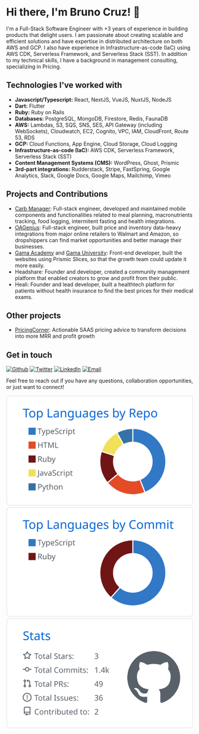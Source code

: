 # Hi there, I'm Bruno Cruz! 👋
<!--
Here are some ideas to get you started:

- 🔭 I’m currently working on ...
- 🌱 I’m currently learning ...
- 👯 I’m looking to collaborate on ...
- 🤔 I’m looking for help with ...
- 💬 Ask me about ...
- 📫 How to reach me: ...
- ⚡ Fun fact: ...
-->

I'm a Full-Stack Software Engineer with +3 years of experience in building products that delight users. I am passionate about creating scalable and efficient solutions and have expertise in distributed architecture on both AWS and GCP. I also have experience in Infrastructure-as-code (IaC) using AWS CDK, Serverless Framework, and Serverless Stack (SST). In addition to my technical skills, I have a background in management consulting, specializing in Pricing.

## Technologies I've worked with

- **Javascript/Typescript:** React, NextJS, VueJS, NuxtJS, NodeJS
- **Dart:** Flutter
- **Ruby:** Ruby on Rails
- **Databases:** PostgreSQL, MongoDB, Firestore, Redis, FaunaDB
- **AWS:** Lambdas, S3, SQS, SNS, SES, API Gateway (including WebSockets), Cloudwatch, EC2, Cognito, VPC, IAM, CloudFront, Route 53, RDS
- **GCP:** Cloud Functions, App Engine, Cloud Storage, Cloud Logging
- **Infrastructure-as-code (IaC):** AWS CDK, Serverless Framework, Serverless Stack (SST)
- **Content Management Systems (CMS):** WordPress, Ghost, Prismic
- **3rd-part integrations:** Rudderstack, Stripe, FastSpring, Google Analytics, Slack, Google Docs, Google Maps, Mailchimp, Vimeo

## Projects and Contributions

- [Carb Manager](https://carbmanager.com): Full-stack engineer, developed and maintained mobile components and functionalities related to meal planning, macronutrients tracking, food logging, intermitent fasting and health integrations.
- [OAGenius](https://oagenius.com): Full-stack engineer, built price and inventory data-heavy integrations from major online retailers to Walmart and Amazon, so dropshippers can find market opportunities and better manage their businesses.
- [Gama Academy](https://www.gama.academy/) and [Gama University](https://gama.university/): Front-end developer, built the websites using Prismic Slices, so that the growth team could update it more easily.
- Headshare: Founder and developer, created a community management platform that enabled creators to grow and profit from their public.
- Heali: Founder and lead developer, built a healthtech platform for patients without health insurance to find the best prices for their medical exams.

## Other projects
- [PricingCorner](https://www.pricingcorner.com): Actionable SAAS pricing advice to transform decisions into more MRR and profit growth

## Get in touch
<p><a href="https://github.com/brucruz" target="_blank"><img alt="Github" src="https://img.shields.io/badge/GitHub-%2312100E.svg?&style=for-the-badge&logo=Github&logoColor=white" /></a> <a href="https://twitter.com/ImBrunoCruz" target="_blank"><img alt="Twitter" src="https://img.shields.io/badge/twitter-%231DA1F2.svg?&style=for-the-badge&logo=twitter&logoColor=white" /></a> <a href="https://www.linkedin.com/in/brunogcruz" target="_blank"><img alt="LinkedIn" src="https://img.shields.io/badge/linkedin-%230077B5.svg?&style=for-the-badge&logo=linkedin&logoColor=white" /></a> <a href="mailto:bruno@brunocruz.me" target="_blank"><img alt="Email" src="https://img.shields.io/badge/email-%030012.svg?&style=for-the-badge" /></a>
</p>

Feel free to reach out if you have any questions, collaboration opportunities, or just want to connect!

[![](https://raw.githubusercontent.com/brucruz/brucruz/main/profile-summary-card-output/github/1-repos-per-language.svg)](https://github.com/vn7n24fzkq/github-profile-summary-cards) [![](https://raw.githubusercontent.com/brucruz/brucruz/main/profile-summary-card-output/github/2-most-commit-language.svg)](https://github.com/vn7n24fzkq/github-profile-summary-cards) [![](https://raw.githubusercontent.com/brucruz/brucruz/main/profile-summary-card-output/github/3-stats.svg)](https://github.com/vn7n24fzkq/github-profile-summary-cards)

